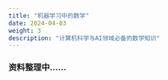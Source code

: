 ```yaml
---
title: "机器学习中的数学"
date: 2024-04-03
weight: 3
description: "计算机科学与AI领域必备的数学知识"
---
```


### 资料整理中......